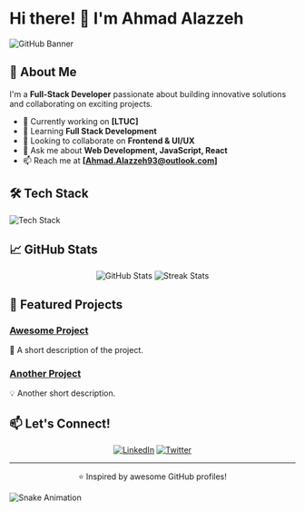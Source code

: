 # Hi there! 👋 I'm Ahmad Alazzeh

![GitHub Banner](https://source.unsplash.com/1600x500/?technology,coding)

## 🚀 About Me
I'm a **Full-Stack Developer** passionate about building innovative solutions and collaborating on exciting projects.

- 🔭 Currently working on **[LTUC]**
- 🌱 Learning **Full Stack Development**
- 👯 Looking to collaborate on **Frontend & UI/UX**
- 💬 Ask me about **Web Development, JavaScript, React**
- 📫 Reach me at **[Ahmad.Alazzeh93@outlook.com]**

## 🛠️ Tech Stack

![Tech Stack](https://skillicons.dev/icons?i=html,css,js,ts,react,nextjs,nodejs,express,mongodb,python,java,git,docker)

## 📈 GitHub Stats

<p align="center">
  <img src="https://github-readme-stats.vercel.app/api?username=Ahmad9356&show_icons=true&theme=radical" alt="GitHub Stats" />
  <img src="https://github-readme-streak-stats.herokuapp.com/?user=Ahmad9356&theme=radical" alt="Streak Stats" />
</p>

## 🌟 Featured Projects

### [Awesome Project](https://github.com/Ahmad9356/project-repo)
🚀 A short description of the project.

### [Another Project](https://github.com/Ahmad9356/another-repo)
💡 Another short description.

## 📫 Let's Connect!
<p align="center">
  <a href="https://linkedin.com/in/yourprofile"><img src="https://img.shields.io/badge/LinkedIn-Connect-blue?logo=linkedin" alt="LinkedIn" /></a>
  <a href="https://twitter.com/yourhandle"><img src="https://img.shields.io/badge/Twitter-Follow-blue?logo=twitter" alt="Twitter" /></a>
</p>

---

<p align="center">⭐️ Inspired by awesome GitHub profiles!</p>

![Snake Animation](https://github.com/Ahmad9356/Ahmad9356/blob/output/github-contribution-grid-snake.svg)
